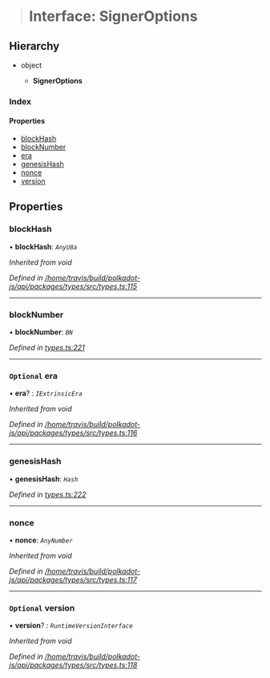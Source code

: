 > # Interface: SignerOptions

## Hierarchy

* object

  * **SignerOptions**

### Index

#### Properties

* [blockHash](_types_.signeroptions.md#blockhash)
* [blockNumber](_types_.signeroptions.md#blocknumber)
* [era](_types_.signeroptions.md#optional-era)
* [genesisHash](_types_.signeroptions.md#genesishash)
* [nonce](_types_.signeroptions.md#nonce)
* [version](_types_.signeroptions.md#optional-version)

## Properties

###  blockHash

• **blockHash**: *`AnyU8a`*

*Inherited from void*

*Defined in [/home/travis/build/polkadot-js/api/packages/types/src/types.ts:115](https://github.com/polkadot-js/api/blob/cc4e0c8/packages/types/src/types.ts#L115)*

___

###  blockNumber

• **blockNumber**: *`BN`*

*Defined in [types.ts:221](https://github.com/polkadot-js/api/blob/cc4e0c8/packages/api/src/types.ts#L221)*

___

### `Optional` era

• **era**? : *`IExtrinsicEra`*

*Inherited from void*

*Defined in [/home/travis/build/polkadot-js/api/packages/types/src/types.ts:116](https://github.com/polkadot-js/api/blob/cc4e0c8/packages/types/src/types.ts#L116)*

___

###  genesisHash

• **genesisHash**: *`Hash`*

*Defined in [types.ts:222](https://github.com/polkadot-js/api/blob/cc4e0c8/packages/api/src/types.ts#L222)*

___

###  nonce

• **nonce**: *`AnyNumber`*

*Inherited from void*

*Defined in [/home/travis/build/polkadot-js/api/packages/types/src/types.ts:117](https://github.com/polkadot-js/api/blob/cc4e0c8/packages/types/src/types.ts#L117)*

___

### `Optional` version

• **version**? : *`RuntimeVersionInterface`*

*Inherited from void*

*Defined in [/home/travis/build/polkadot-js/api/packages/types/src/types.ts:118](https://github.com/polkadot-js/api/blob/cc4e0c8/packages/types/src/types.ts#L118)*
